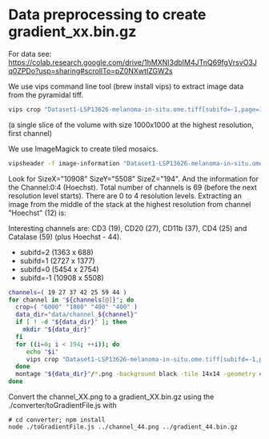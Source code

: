# Data preprocessing to create gradient_xx.bin.gz

For data see: https://colab.research.google.com/drive/1hMXNI3dbIM4JTnQ69fgVrsvO3Jq0ZPDo?usp=sharing#scrollTo=pZ0NXwtIZGW2s

We use vips command line tool (brew install vips) to extract image data from the pyramidal tiff. 

```bash
vips crop "Dataset1-LSP13626-melanoma-in-situ.ome.tiff[subifd=-1,page=100]" overview.jpg 5000 2500 1000 1000
```
(a single slice of the volume with size 1000x1000 at the highest resolution, first channel)

We use ImageMagick to create tiled mosaics.

```bash
vipsheader -f image-information "Dataset1-LSP13626-melanoma-in-situ.ome.tiff[-1]" > image_information.xml
```

Look for SizeX="10908" SizeY="5508" SizeZ="194". And the information for the Channel:0:4 (Hoechst). Total number of channels is 69 (before the next resolution level starts). There are 0 to 4 resolution levels. Extracting an image from the middle of the stack at the highest resolution from channel "Hoechst" (12) is:

Interesting channels are: CD3 (19), CD20 (27), CD11b (37), CD4 (25) and Catalase (59) (plus Hoechst - 44).

 - subifd=2 (1363 x 688)
 - subifd=1 (2727 x 1377)
 - subifd=0 (5454 x 2754)
 - subifd=-1 (10908 x 5508)

```bash
channels=( 19 27 37 42 25 59 44 )
for channel in "${channels[@]}"; do
  crop=( "6000" "1800" "400" "400" )
  data_dir="data/channel_${channel}"
  if [ ! -d "${data_dir}" ]; then
    mkdir "${data_dir}"
  fi
  for ((i=0; i < 194; ++i)); do
     echo "$i"
     vips crop "Dataset1-LSP13626-melanoma-in-situ.ome.tiff[subifd=-1,page=$(( (${channel}*194)+$i ))]" "${data_dir}/image`printf '%03d' $i`.png" ${crop[@]}
  done
  montage "${data_dir}"/*.png -background black -tile 14x14 -geometry 400x400+0+0 data/channel_${channel}.png
done
```

Convert the channel_XX.png to a gradient_XX.bin.gz using the ./converter/toGradientFile.js with

```bin
# cd converter; npm install
node ./toGradientFile.js ../channel_44.png ../gradient_44.bin.gz
```
